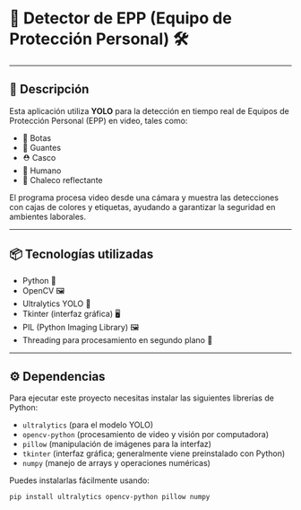 # 🦺 Detector de EPP (Equipo de Protección Personal) 🛠️


---

## 🚀 Descripción

Esta aplicación utiliza **YOLO** para la detección en tiempo real de Equipos de Protección Personal (EPP) en video, tales como:

- 🥾 Botas  
- 🧤 Guantes  
- ⛑️ Casco  
- 🧍 Humano  
- 🦺 Chaleco reflectante  

El programa procesa video desde una cámara y muestra las detecciones con cajas de colores y etiquetas, ayudando a garantizar la seguridad en ambientes laborales.

---

## 📦 Tecnologías utilizadas

- Python 🐍  
- OpenCV 🖼️  
- Ultralytics YOLO 🎯  
- Tkinter (interfaz gráfica) 🖥️  
- PIL (Python Imaging Library) 🖼️  
- Threading para procesamiento en segundo plano 🧵  

---

## ⚙️ Dependencias

Para ejecutar este proyecto necesitas instalar las siguientes librerías de Python:

- `ultralytics` (para el modelo YOLO)
- `opencv-python` (procesamiento de video y visión por computadora)
- `pillow` (manipulación de imágenes para la interfaz)
- `tkinter` (interfaz gráfica; generalmente viene preinstalado con Python)
- `numpy` (manejo de arrays y operaciones numéricas)

Puedes instalarlas fácilmente usando:

```bash
pip install ultralytics opencv-python pillow numpy
